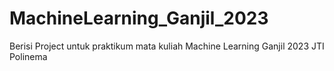 # MachineLearning_Ganjil_2023
Berisi Project untuk praktikum mata kuliah Machine Learning Ganjil 2023 JTI Polinema
